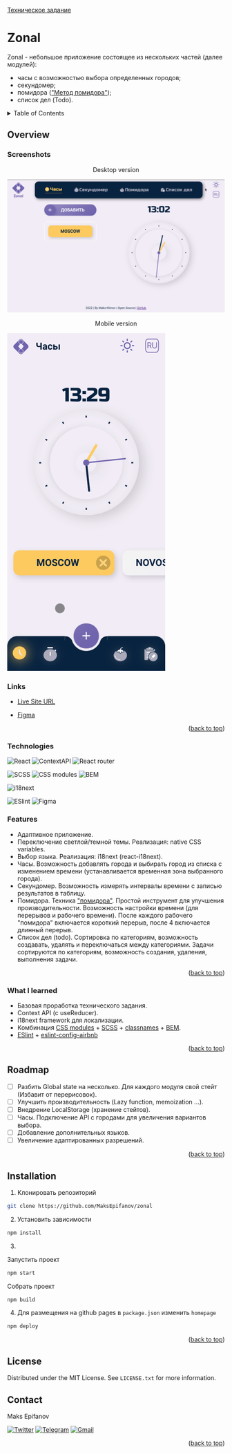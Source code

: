 <div id="top"></div>

[Техническое задание](./docs/technical_requirements.md)

# Zonal

Zonal - небольшое приложение состоящее из нескольких частей (далее модулей):
 - часы с возможностью выбора определенных городов;
 - секундомер; 
 - помидора (["Метод помидора"](https://ru.wikipedia.org/wiki/%D0%9C%D0%B5%D1%82%D0%BE%D0%B4_%D0%BF%D0%BE%D0%BC%D0%B8%D0%B4%D0%BE%D1%80%D0%B0));
 - список дел (Todo).

<details>
  <summary>Table of Contents</summary>
  <ol>
    <li>
      <a href="#overview">Overview</a>
      <ul>
        <li><a href="#screenshots">Screenshots</a></li>
        <li><a href="#links">Links</a></li>
      </ul>
    </li>
    <li>
      <a href="#my-process">My process</a>
      <ul>
        <li><a href="#technologies">Technologies</a></li>
        <li><a href="#features">Features</a></li>
        <li><a href="#what-i-learned">What I learned</a></li>
      </ul>
    </li>
    <li><a href="#roadmap">Roadmap</a></li>
    <li><a href="#installation">Installation</a></li>
    <li><a href="#license">License</a></li>
    <li><a href="#contact">Contact</a></li>
  </ol>
</details>

## Overview

### Screenshots
<p align=center>Desktop version</p>

![zonal-screenshots](./screenshots/zonal.gif)

<p align=center>Mobile version</p>

![zonal-screenshots-mb](./screenshots/zonal-mb.gif)

### Links

-   [Live Site URL](https://MaksEpifanov.github.io/zonal/)

-   [Figma](https://www.figma.com/file/u1bCuOvcB0PK0LfC0F06zD/Zonal?node-id=0%3A1)

<p align="right">(<a href="#top">back to top</a>)</p>

### Technologies

![React](https://img.shields.io/badge/react-61DAFB.svg?style=for-the-badge&logo=react&logoColor=black)
![ContextAPI](https://img.shields.io/badge/Context-61DAFB.svg?style=for-the-badge&logo=react&logoColor=black)
![React router](https://img.shields.io/badge/react_router-CA4245.svg?style=for-the-badge&logo=reactrouter&logoColor=white)

![SCSS](https://img.shields.io/badge/SASS/SCSS-CC6699.svg?style=for-the-badge&logo=react&logoColor=white)
![CSS modules](https://img.shields.io/badge/CSS_modules-000000.svg?style=for-the-badge&logo=cssmodules&logoColor=white)
![BEM](https://img.shields.io/badge/BEM-000000.svg?style=for-the-badge&logo=bem&logoColor=white)

![i18next](https://img.shields.io/badge/i18next-26A69A.svg?style=for-the-badge&logo=i18next&logoColor=white)

![ESlint](https://img.shields.io/badge/ESLint-4B32C3.svg?style=for-the-badge&logo=eslint&logoColor=white)
![Figma](https://img.shields.io/badge/figma-%23F24E1E.svg?style=for-the-badge&logo=figma&logoColor=white)

### Features

- Адаптивное приложение.
- Переключение светлой/темной темы. Реализация: native CSS variables.
- Выбор языка. Реализация: i18next (react-i18next).
- Часы. Возможность добавлять города и выбирать город из списка с изменением времени (устанавливается временная зона выбранного города).
- Секундомер. Возможность измерять интервалы времени с записью результатов в таблицу.
- Помидора. Техника ["помидора"](https://ru.wikipedia.org/wiki/%D0%9C%D0%B5%D1%82%D0%BE%D0%B4_%D0%BF%D0%BE%D0%BC%D0%B8%D0%B4%D0%BE%D1%80%D0%B0). Простой инструмент для улучшения производительности. Возможность настройки времени (для перерывов и рабочего времени). После каждого рабочего "помидора" включается короткий перерыв, после 4 включается длинный перерыв.
- Список дел (todo). Сортировка по категориям, возможность создавать, удалять и переключаться между категориями. Задачи сортируются по категориям, возможность создания, удаления, выполнения задачи.

<p align="right">(<a href="#top">back to top</a>)</p>

### What I learned

- Базовая проработка технического задания.
- Context API (c useReducer).
- i18next framework для локализации.
- Комбинация [CSS modules](https://github.com/css-modules/css-modules) + [SCSS](https://sass-lang.com/) + [classnames](https://www.npmjs.com/package/classnames) + [BEM](https://ru.bem.info/).
- [ESlint](https://eslint.org/) + [eslint-config-airbnb](https://www.npmjs.com/package/eslint-config-airbnb)

<p align="right">(<a href="#top">back to top</a>)</p>

## Roadmap

- [ ] Разбить Global state на несколько. Для каждого модуля свой стейт (Избавит от перерисовок).
- [ ] Улучшить производительность (Lazy function, memoization ...).
- [ ] Внедрение LocalStorage (хранение стейтов).
- [ ] Часы. Подключение API с городами для увеличения вариантов выбора.
- [ ] Добавление дополнительных языков.
- [ ] Увеличение адаптированных разрешений.

<p align="right">(<a href="#top">back to top</a>)</p>

## Installation

1. Клонировать репозиторий 
  ```sh
  git clone https://github.com/MaksEpifanov/zonal
  ```
2. Установить зависимости
  ```sh
  npm install
  ```
3. 
Запустить проект
  ```sh
  npm start
  ```
Собрать проект
  ```sh
  npm build
  ```
4. Для размещения на github pages в `package.json` изменить `homepage`
  ```sh
  npm deploy
  ```

<p align="right">(<a href="#top">back to top</a>)</p>

## License

Distributed under the MIT License. See `LICENSE.txt` for more information.

## Contact

Maks Epifanov

[![Twitter](https://img.shields.io/badge/Twitter-%231DA1F2.svg?style=for-the-badge&logo=Twitter&logoColor=white)](https://twitter.com/klimov4_maks)
[![Telegram](https://img.shields.io/badge/Telegram-2CA5E0?style=for-the-badge&logo=telegram&logoColor=white)](https://t.me/maksepifanov)
[![Gmail](https://img.shields.io/badge/Gmail-D14836?style=for-the-badge&logo=gmail&logoColor=white)](mailto:maksepifanovbr@gmail.com)

<p align="right">(<a href="#top">back to top</a>)</p>

